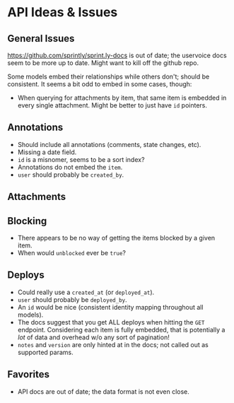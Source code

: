 API Ideas & Issues
==================

General Issues
--------------

https://github.com/sprintly/sprint.ly-docs is out of date; the uservoice docs
seem to be more up to date.  Might want to kill off the github repo.

Some models embed their relationships while others don't; should be consistent.
It seems a bit odd to embed in some cases, though:

* When querying for attachments by item, that same item is embedded in every
  single attachment.  Might be better to just have `id` pointers.


Annotations
-----------

* Should include all annotations (comments, state changes, etc).
* Missing a date field.
* `id` is a misnomer, seems to be a sort index?
* Annotations do not embed the `item`.
* `user` should probably be `created_by`.


Attachments
-----------


Blocking
--------

* There appears to be no way of getting the items blocked by a given item.
* When would `unblocked` ever be `true`?


Deploys
-------

* Could really use a `created_at` (or `deployed_at`).
* `user` should probably be `deployed_by`.
* An `id` would be nice (consistent identity mapping throughout all models).
* The docs suggest that you get ALL deploys when hitting the `GET` endpoint.
  Considering each item is fully embedded, that is potentially a _lot_ of data
  and overhead w/o any sort of pagination!
* `notes` and `version` are only hinted at in the docs; not called out as
  supported params.


Favorites
---------

* API docs are out of date; the data format is not even close.
